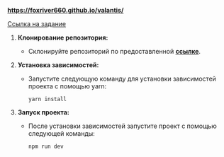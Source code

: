 **https://foxriver660.github.io/valantis/**

[Ссылка на задание](https://github.com/ValantisJewelry/TestTaskValantis?tab=readme-ov-file)

1. **Клонирование репозитория:**
   - Склонируйте репозиторий по предоставленной **[ссылке](https://github.com/foxriver660/valantis)**.

2. **Установка зависимостей:**
   - Запустите следующую команду для установки зависимостей проекта с помощью yarn:
     ```
     yarn install
     ```

3. **Запуск проекта:**
   - После установки зависимостей запустите проект с помощью следующей команды:
     ```
     npm run dev
     ```
